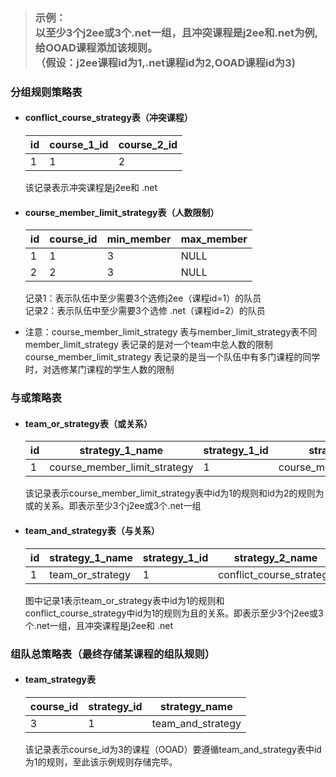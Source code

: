 > ### 示例：<br>以至少3个j2ee或3个.net一组，且冲突课程是j2ee和.net为例,给OOAD课程添加该规则。<br>（假设：j2ee课程id为1,.net课程id为2,OOAD课程id为3)

### 分组规则策略表

* #### conflict_course_strategy表（冲突课程）

    | id | course_1_id | course_2_id |
    | --- | --- | --- |
    |1|1|2|

     该记录表示冲突课程是j2ee和 .net

* #### course_member_limit_strategy表（人数限制）

    | id | course_id | min_member | max_member |
    | --- | --- | --- | --- |
    |1|1|3|NULL|
    |2|2|3|NULL|

    记录1：表示队伍中至少需要3个选修j2ee（课程id=1）的队员<br>
    记录2：表示队伍中至少需要3个选修 .net（课程id=2）的队员

* 注意：course_member_limit_strategy 表与member_limit_strategy表不同<br> member_limit_strategy 表记录的是对一个team中总人数的限制<br>course_member_limit_strategy 表记录的是当一个队伍中有多门课程的同学时，对选修某门课程的学生人数的限制


### 与或策略表


* #### team_or_strategy表（或关系）

    | id |strategy_1_name| strategy_1_id |strategy_2_name| strategy_2_id |
    | --- | --- | --- | --- | --- |
    |1|course_member_limit_strategy|1|course_member_limit_strategy|2|

    该记录表示course_member_limit_strategy表中id为1的规则和id为2的规则为或的关系。即表示至少3个j2ee或3个.net一组


* #### team_and_strategy表（与关系）

    | id |strategy_1_name| strategy_1_id |strategy_2_name| strategy_2_id |
    | --- | --- | --- | --- | --- |
    |1|team_or_strategy|1|conflict_course_strategy|1|

    图中记录1表示team_or_strategy表中id为1的规则和conflict_course_strategy中id为1的规则为且的关系。即表示至少3个j2ee或3个.net一组，且冲突课程是j2ee和 .net


### 组队总策略表（最终存储某课程的组队规则）


* #### team_strategy表

    |course_id |strategy_id| strategy_name |
    | --- | --- | --- |
    |3|1|team_and_strategy|

    该记录表示course_id为3的课程（OOAD）要遵循team_and_strategy表中id为1的规则，至此该示例规则存储完毕。

